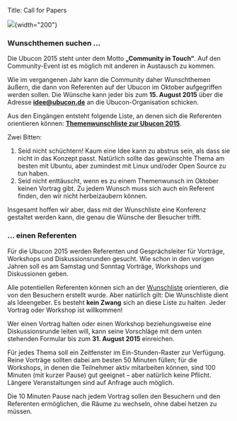 Title: Call for Papers

![]({filename}/files/hwtk.jpg){width="200"}

### Wunschthemen suchen …

Die Ubucon 2015 steht unter dem Motto **„Community in Touch“**. Auf den
Community-Event ist es möglich mit anderen in Austausch zu kommen.

Wie im vergangenen Jahr kann die Community daher Wunschthemen äußern,
die dann von Referenten auf der Ubucon im Oktober aufgegriffen werden
sollen. Die Wünsche kann jeder bis zum **15. August 2015** über die
Adresse **<idee@ubucon.de>** an die Ubucon-Organisation schicken.

Aus den Eingängen entsteht folgende Liste, an denen sich die Referenten
orientieren können: **[Themenwunschliste zur Ubucon
2015](/2015/themenwunschliste)**.

Zwei Bitten:

1.  Seid nicht schüchtern! Kaum eine Idee kann zu abstrus sein, als dass
    sie nicht in das Konzept passt. Natürlich sollte das gewünschte
    Thema am besten mit Ubuntu, aber zumindest mit Linux und/oder Open
    Source zu tun haben.
2.  Seid nicht enttäuscht, wenn es zu einem Themenwunsch im Oktober
    keinen Vortrag gibt. Zu jedem Wunsch muss sich auch ein Referent
    finden, den wir nicht herbeizaubern können.

Insgesamt hoffen wir aber, dass mit der Wunschliste eine Konferenz
gestaltet werden kann, die genau die Wünsche der Besucher trifft.

### … einen Referenten

Für die Ubucon 2015 werden Referenten und Gesprächsleiter für Vorträge,
Workshops und Diskussionsrunden gesucht. Wie schon in den vorigen Jahren
soll es am Samstag und Sonntag Vorträge, Workshops und Diskussionen
geben.

Alle potentiellen Referenten können sich an der
[Wunschliste](/2015/themenwunschliste) orientieren, die von den
Besuchern erstellt wurde. Aber natürlich gilt: Die Wunschliste dient als
Ideengeber. Es besteht **kein Zwang** sich an diese Liste zu halten.
Jeder Vortrag oder Workshop ist willkommen!

Wer einen Vortrag halten oder einen Workshop beziehungsweise eine
Diskussionsrunde leiten will, kann seine Vorschläge mit dem unten
stehenden Formular bis zum **31. August 2015** einreichen.

Für jedes Thema soll ein Zeitfenster im Ein-Stunden-Raster zur
Verfügung. Reine Vorträge sollten dabei am besten 50 Minuten füllen; für
die Workshops, in denen die Teilnehmer aktiv mitarbeiten können, sind
100 Minuten (mit kurzer Pause) gut geeignet – aber natürlich keine
Pflicht. Längere Veranstaltungen sind auf Anfrage auch möglich.

Die 10 Minuten Pause nach jedem Vortrag sollen den Besuchern und den
Referenten ermöglichen, die Räume zu wechseln, ohne dabei hetzen zu
müssen.
